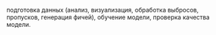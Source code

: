 подготовка данных (анализ, визуализация, обработка выбросов, пропусков, генерация фичей),
обучение модели,
проверка качества модели.
